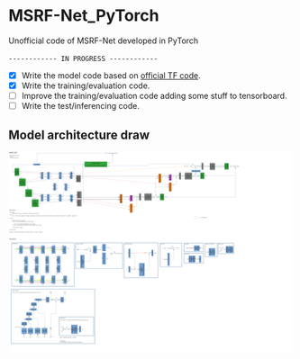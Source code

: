 # MSRF-Net_PyTorch
Unofficial code of MSRF-Net developed in PyTorch

`------------ IN PROGRESS ------------`

- [x] Write the model code based on [official TF code](https://github.com/NoviceMAn-prog/MSRF-Net).
- [x] Write the training/evaluation code.
- [ ] Improve the training/evaluation code adding some stuff to tensorboard.
- [ ] Write the test/inferencing code.

## Model architecture draw

![MSRF-NET diagram](./images/MSRF-NET.png)
